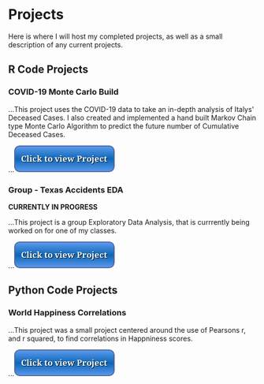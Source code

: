 # Projects
Here is where I will host my completed projects, as well as a small description of any current projects.

## R Code Projects

### COVID-19 Monte Carlo Build
...This project uses the COVID-19 data to take an in-depth analysis of Italys' Deceased Cases. I also created and implemented a hand built Markov Chain type Monte Carlo Algorithm to predict the future number of Cumulative Deceased Cases.

...[![button](button2.png)](covid.html)

### Group - Texas Accidents EDA
**CURRENTLY IN PROGRESS**

...This project is a group Exploratory Data Analysis, that is currrently being worked on for one of my classes.

...[![button](button2.png)](accidents.html) 

## Python Code Projects

### World Happiness Correlations
...This project was a small project centered around the use of Pearsons r, and r squared, to find correlations in Happniness scores.

...[![button](button2.png)](happiness.ipynd)


